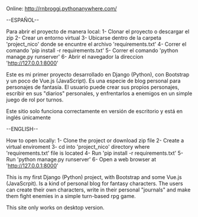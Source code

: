 Online: http://rnbroggi.pythonanywhere.com/ 


--ESPAÑOL--

Para abrir el proyecto de manera local:
1- Clonar el proyecto o descargar el zip
2- Crear un entorno virtual
3- Ubicarse dentro de la carpeta 'project_nico' donde se encuntre el archivo 'requirements.txt'
4- Correr el comando 'pip install -r requirements.txt'
5- Correr el comando 'python manage.py runserver'
6- Abrir el navegador la direccion 'http://127.0.0.1:8000'

Este es mi primer proyecto desarrollado en Django (Python), con Bootstrap y un poco de Vue.js (JavaScript). Es una especie de blog personal para personajes de fantasía. El usuario puede crear sus propios personajes, escribir en sus "diarios" personales, y enfrentarlos a enemigos en un simple juego de rol por turnos.

Este sitio solo funciona correctamente en versión de escritorio y está en inglés únicamente

--ENGLISH--

How to open locally:
1- Clone the project or download zip file
2- Create a virtual enviroment
3- cd into 'project_nico' directory where 'requirements.txt' file is located
4- Run 'pip install -r requirements.txt'
5- Run 'python manage.py runserver'
6- Open a web browser at 'http://127.0.0.1:8000'

This is my first Django (Python) project, with Bootstrap and some Vue.js (JavaScrpit). Is a kind of personal blog for fantasy characters. The users can create their own characters, write in their personal "journals" and make them fight enemies in a simple turn-based rpg game.

This site only works on desktop version.

